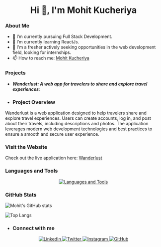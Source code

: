 <h1 align="center">Hi 👋, I'm Mohit Kucheriya</h1>

### About Me

- 🔭 I’m currently pursuing Full Stack Development.
- 🌱 I’m currently learning ReactJs.
- 💼 I'm a fresher actively seeking opportunities in the web development field, looking for internships.
- 📫 How to reach me: [Mohit Kucheriya](mailto:kucheriyamohit@gmail.com)

### Projects

- ***Wanderlust: A web app for travelers to share and explore travel experiences***:
- ### Project Overview

Wanderlust is a web application designed to help travelers share and explore travel experiences. Users can create accounts, log in, and post about their travels, including descriptions and photos. The application leverages modern web development technologies and best practices to ensure a smooth and secure user experience.

### Visit the Website

Check out the live application here: [Wanderlust](https://wanderlust-srtn.onrender.com/listings)

### Languages and Tools

<p align="center">
  <a href="https://skillicons.dev">
    <img src="https://skillicons.dev/icons?i=html,css,bootstrap,js,express,nodejs,mongodb,react,redux,git,github" alt="Languages and Tools"/>
  </a>
</p>

### GitHub Stats

![Mohit's GitHub stats](https://github-readme-stats.vercel.app/api?username=Mohit-Kucheriya&show_icons=true&theme=dark)
<br/>

![Top Langs](https://github-readme-stats.vercel.app/api/top-langs/?username=Mohit-Kucheriya&theme=dark)

- ### Connect with me

<p align="center">
  <a href="https://www.linkedin.com/in/mohit-kucheriya-77998924a/">
     <img src="https://skillicons.dev/icons?i=linkedin" alt="LinkedIn"/>
  </a>
  <a href="https://x.com/MohitKucheriya">
     <img src="https://skillicons.dev/icons?i=twitter" alt="Twitter"/>
  </a>
  <a href="https://www.instagram.com/pisuuu_4022/?next=%2F">
    <img src="https://skillicons.dev/icons?i=instagram" alt="Instagram"/>
  </a>
  <a href="https://github.com/Mohit-Kucheriya">
    <img src="https://skillicons.dev/icons?i=github" alt="GitHub"/>
  </a>  
</p>








